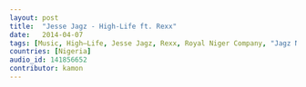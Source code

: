 ```yaml
---
layout: post
title:  "Jesse Jagz - High-Life ft. Rexx"
date:   2014-04-07
tags: [Music, High–Life, Jesse Jagz, Rexx, Royal Niger Company, "Jagz Nation Vol. 2"]
countries: [Nigeria]
audio_id: 141856652
contributor: kamon
---
```



                
                